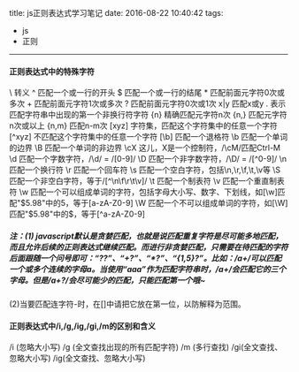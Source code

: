 title: js正则表达式学习笔记
date: 2016-08-22 10:40:42
tags:
- js
- 正则
---
#### 正则表达式中的特殊字符

\ 转义 
^ 匹配一个或一行的开头
$ 匹配一个或一行的结尾
\* 匹配前面元字符0次或多次
\+ 匹配前面元字符1次或多次
? 匹配前面元字符0次或1次
x|y 匹配x或y
. 表示匹配字符串中出现的第一个非换行符字符
{n} 精确匹配元字符n次
{n,} 匹配元字符n次或以上
{n,m} 匹配n-m次
[xyz] 字符集，匹配这个字符集中的任意一个字符
[^xyz] 不匹配这个字符集中的任意一个字符
[\b] 匹配一个退格符 
\b 匹配一个单词的边界 
\B 匹配一个单词的非边界 
\cX 这儿，X是一个控制符，/\cM/匹配Ctrl-M 
\d 匹配一个字数字符，/\d/ = /[0-9]/ 
\D 匹配一个非字数字符，/\D/ = /[^0-9]/ 
\n 匹配一个换行符 
\r 匹配一个回车符 
\s 匹配一个空白字符，包括\n,\r,\f,\t,\v等 
\S 匹配一个非空白字符，等于/[^\n\f\r\t\v]/ 
\t 匹配一个制表符 
\v 匹配一个重直制表符 
\w 匹配一个可以组成单词的字符，包括字母大小写、数字、下划线，如[\w]匹配"$5.98"中的5，等于[a-zA-Z0-9] 
\W 匹配一个不可以组成单词的字符，如[\W]匹配"$5.98"中的$，等于[^a-zA-Z0-9]

##### 注：(1) javascript默认是贪婪匹配，也就是说匹配重复字符是尽可能多地匹配，而且允许后续的正则表达式继续匹配。而进行非贪婪匹配，只需要在待匹配的字符后面跟随一个问号即可：“??”、“+?”、“*?”、“{1,5}?”。比如：/a+/可以匹配一个或多个连续的字母a。当使用“aaa”作为匹配字符串时，/a+/会匹配它的三个字母。但是/a+?/会尽可能少的匹配，只能匹配第一个哦~
(2)当要匹配连字符-时，在[]中请把它放在第一位，以防解释为范围。

#### 正则表达式中/i,/g,/ig,/gi,/m的区别和含义

/i (忽略大小写)
/g (全文查找出现的所有匹配字符)
/m (多行查找)
/gi(全文查找、忽略大小写)
/ig(全文查找、忽略大小写)
